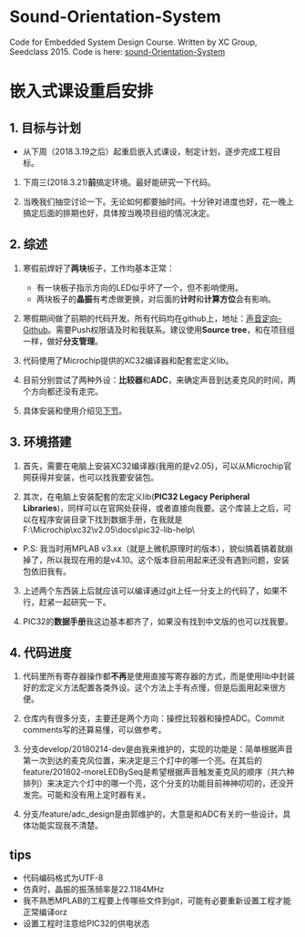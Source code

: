 # Sound-Orientation-System
Code for Embedded System Design Course. Written by XC Group, Seedclass 2015. Code is here: [sound-Orientation-System](https://github.com/WuStardust/Sound-Orientation-System.git)


# 嵌入式课设重启安排


## 1. 目标与计划
* 从下周（2018.3.19之后）起重启嵌入式课设，制定计划，逐步完成工程目标。
1. 下周三(2018.3.21)**前**搞定环境。最好能研究一下代码。

2. 当晚我们抽空讨论一下。无论如何都要抽时间。十分钟对进度也好，花一晚上搞定后面的排期也好，具体按当晚项目组的情况决定。


## 2. 综述
1. 寒假前焊好了**两块**板子，工作均基本正常：
    * 有一块板子指示方向的LED似乎坏了一个，但不影响使用。
    * 两块板子的**晶振**有考虑做更换，对后面的**计时**和**计算方位**会有影响。

2. 寒假期间做了前期的代码开发。所有代码均在github上，地址：[声音定向-Github](https://github.com/WuStardust/Sound-Orientation-System.git)。需要Push权限请及时和我联系。建议使用**Source tree**，和在项目组一样，做好**分支管理**。

3. 代码使用了Microchip提供的XC32编译器和配套宏定义lib。

4. 目前分别尝试了两种外设：**比较器**和**ADC**，来确定声音到达麦克风的时间，两个方向都还没有走完。

5. 具体安装和使用介绍见[下节](#environment)。


## <span id="environment">3. 环境搭建</sapn>
1. 首先，需要在电脑上安装XC32编译器(我用的是v2.05)，可以从Microchip官网获得并安装，也可以找我要安装包。

2. 其次，在电脑上安装配套的宏定义lib(**PIC32 Legacy Peripheral Libraries**)，同样可以在官网处获得，或者直接向我要。这个库装上之后，可以在程序安装目录下找到数据手册，在我就是F:\Microchip\xc32\v2.05\docs\pic32-lib-help\

* P.S: 我当时用MPLAB v3.xx（就是上微机原理时的版本），貌似搞着搞着就崩掉了，所以我现在用的是v4.10。这个版本目前用起来还没有遇到问题，安装包依旧我有。

3. 上述两个东西装上后就应该可以编译通过git上任一分支上的代码了，如果不行，赶紧一起研究一下。

4. PIC32的**数据手册**我这边基本都齐了，如果没有找到中文版的也可以找我要。


## 4. 代码进度
1. 代码里所有寄存器操作都**不再**是使用直接写寄存器的方式，而是使用lib中封装好的宏定义方法配置各类外设。这个方法上手有点慢，但是后面用起来很方便。

2. 仓库内有很多分支，主要还是两个方向：操控比较器和操控ADC。Commit comments写的还算易懂，可以做参考。

3. 分支develop/20180214-dev是由我来维护的，实现的功能是：简单根据声音第一次到达的麦克风位置，来决定是三个灯中的哪一个亮。在其后的feature/201802-moreLEDBySeq是希望根据声音触发麦克风的顺序（共六种排列）来决定六个灯中的哪一个亮，这个分支的功能目前神神叨叨的，还没开发完。可能和没有用上定时器有关。

4. 分支/feature/adc_design是由郭维护的，大意是和ADC有关的一些设计。具体功能实现我不清楚。


## tips
* 代码编码格式为UTF-8
* 仿真时，晶振的振荡频率是22.1184MHz
* 我不熟悉MPLAB的工程要上传哪些文件到git，可能有必要重新设置工程才能正常编译orz
* 设置工程时注意给PIC32的供电状态
